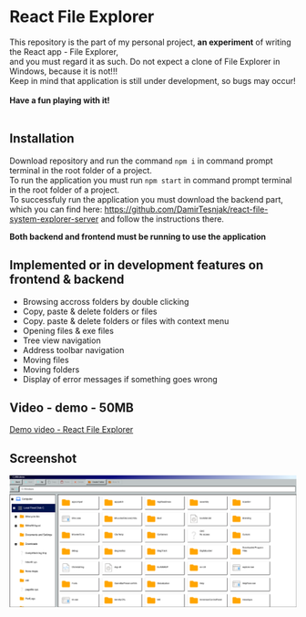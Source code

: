 # React File Explorer
This repository is the part of my personal project, **an experiment** of writing the React app - File Explorer,
<br> and you must regard it as such. Do not expect a clone of File Explorer in Windows, because it is not!!!
<br>Keep in mind that application is still under development, so bugs may occur!
<br>
<br>**Have a fun playing with it!**
<br>
<br>

## Installation
Download repository and run the command ```npm i``` in command prompt terminal in the root folder of a project.
<br>To run the application you must run ```npm start``` in command prompt terminal in the root folder of a project.
<br>To successfuly run the application you must download the backend part,
<br> which you can find here: https://github.com/DamirTesnjak/react-file-system-explorer-server and follow the instructions there.

**Both backend and frontend must be running to use the application**

## Implemented or in development features on frontend & backend
- Browsing accross folders by double clicking
- Copy, paste & delete folders or files
- Copy. paste & delete folders or files with context menu
- Opening files & exe files
- Tree view navigation
- Address toolbar navigation
- Moving files
- Moving folders
- Display of error messages if something goes wrong

## Video - demo - 50MB

[Demo video - React File Explorer](https://github.com/DamirTesnjak/react-file-system-explorer/blob/main/DemoVideo_Damir_Tesnjak.mp4)

## Screenshot

![sreenshot](https://github.com/DamirTesnjak/react-file-system-explorer/blob/main/Screenshot%202024-06-26%20at%2018-18-16%20React%20App.png)
